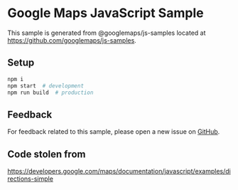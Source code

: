 # Google Maps JavaScript Sample

This sample is generated from @googlemaps/js-samples located at
https://github.com/googlemaps/js-samples.

## Setup

```sh
npm i
npm start  # development
npm run build  # production
```

## Feedback

For feedback related to this sample, please open a new issue on
[GitHub](https://github.com/googlemaps/js-samples/issues).

## Code stolen from

https://developers.google.com/maps/documentation/javascript/examples/directions-simple
